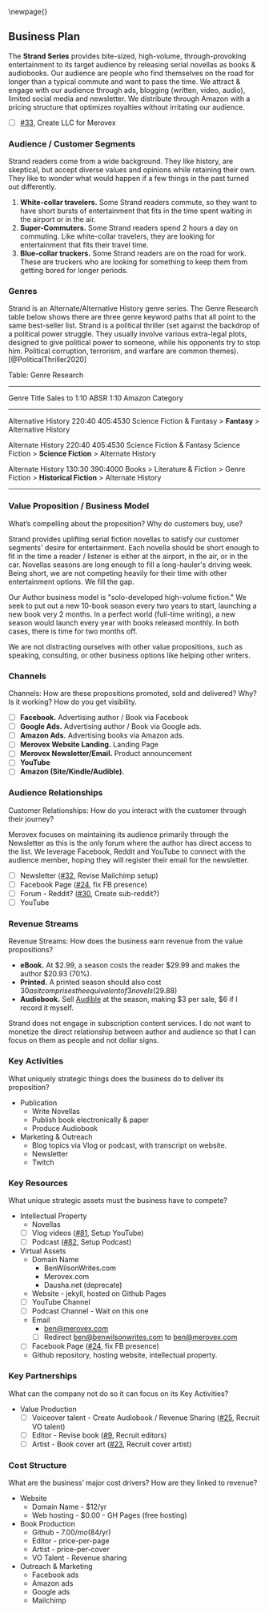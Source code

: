 \newpage{}
## Business Plan

<!-- buisness-plan -->
The **Strand Series** provides bite-sized, high-volume, through-provoking entertainment to its target audience by releasing serial novellas as books & audiobooks.
Our audience are people who find themselves on the road for longer than a typical commute and want to pass the time.
We attract & engage with our audience through ads, blogging (written, video, audio), limited social media and newsletter.
We distribute through Amazon with a pricing structure that optimizes royalties without irritating our audience.

<!-- /buisness-plan -->

- [ ] [#33], Create LLC for Merovex

<!-- [Business Model Canvas guide](https://www.alexandercowan.com/business-model-canvas-templates/) -->

### Audience / Customer Segments

<!-- Who are the customers? What do they think? See? Feel? Do? -->

Strand readers come from a wide background. They like history, are skeptical, but accept diverse values and opinions while retaining their own. They like to wonder what would happen if a few things in the past turned out differently.

1. **White-collar travelers.** Some Strand readers commute, so they want to have short bursts of entertainment that fits in the time spent waiting in the airport or in the air.
2. **Super-Commuters.** Some Strand readers spend 2 hours a day on commuting. Like white-collar travelers, they are looking for entertainment that fits their travel time.
2. **Blue-collar truckers.** Some Strand readers are on the road for work. These are truckers who are looking for something to keep them from getting bored for longer periods.

### Genres

Strand is an Alternate/Alternative History genre series. The Genre Research table below shows there are three genre keyword paths that all point to the same best-seller list. Strand is a political thriller (set against the backdrop of a political power struggle. They usually involve various extra-legal plots, designed to give political power to someone, while his opponents try to stop him. Political corruption, terrorism, and warfare are common themes).  [@PoliticalThriller2020]

Table: Genre Research

-----------------------------------------------------------------------------------------
Genre Title           Sales to 1:10   ABSR 1:10  Amazon Category
-------------------- --------------- ----------- ----------------------------------------
Alternative History    220:40         405:4530   Science Fiction & Fantasy
                                                 > **Fantasy** > Alternative History

Alternate History      220:40         405:4530   Science Fiction & Fantasy
Science Fiction                                  > **Science Fiction**
                                                 > Alternate History

Alternate History      130:30         390:4000   Books > Literature & Fiction >
                                                 Genre Fiction > **Historical Fiction** >
                                                 Alternate History

-----------------------------------------------------------------------------------------



### Value Proposition / Business Model

What’s compelling about the proposition? Why do customers buy, use?

Strand provides uplifting serial fiction novellas to satisfy our customer segments' desire for entertainment. Each novella should be short enough to fit in the time a reader / listener is either at the airport, in the air, or in the car. Novellas seasons are long enough to fill a long-hauler's driving week. Being short, we are not competing heavily for their time with other entertainment options. We fill the gap.

Our Author business model is "solo-developed high-volume fiction." We seek to put out a new 10-book season every two years to start, launching a new book very 2 months. In a perfect world (full-time writing), a new season would launch every year with books released monthly. In both cases, there is time for two months off.

We are not distracting ourselves with other value propositions, such as speaking, consulting, or other business options like helping other writers.

### Channels

Channels: How are these propositions promoted, sold and delivered? Why? Is it working? How do you get visibility.

* [ ] **Facebook.** Advertising author / Book via Facebook
* [ ] **Google Ads.** Advertising author / Book via Google ads.
* [ ] **Amazon Ads.** Advertising books via Amazon ads.
* [ ] **Merovex Website Landing.** Landing Page
* [ ] **Merovex Newsletter/Email.** Product announcement
* [ ] **YouTube**
* [ ] **Amazon (Site/Kindle/Audible).**

### Audience Relationships

Customer Relationships: How do you interact with the customer through their journey?

Merovex focuses on maintaining its audience primarily through the Newsletter as this is the only forum where the author has direct access to the list. We leverage Facebook, Reddit and YouTube to connect with the audience member, hoping they will register their email for the newsletter.

* [ ] Newsletter  ([#32], Revise Mailchimp setup)
* [ ] Facebook Page ([#24], fix FB presence)
* [ ] Forum - Reddit? ([#30], Create sub-reddit?)
* [ ] YouTube

### Revenue Streams

Revenue Streams: How does the business earn revenue from the value propositions?

- **eBook.** At $2.99, a season costs the reader $29.99 and makes the author $20.93 (70%).
- **Printed.** A printed season should also cost $30 as it comprises the equivalent of 3 novels ($29.88)
- **Audiobook.** Sell [Audible](https://www.acx.com/help/what-s-the-deal/200497690) at the season, making $3 per sale, $6 if I record it myself.

Strand does not engage in subscription content services. I do not want to monetize the direct relationship between author and audience so that I can focus on them as people and not dollar signs.

### Key Activities

What uniquely strategic things does the business do to deliver its proposition?

* Publication
  * Write Novellas
  * Publish book electronically & paper
  * Produce Audiobook
* Marketing & Outreach
  * Blog topics via Vlog or podcast, with transcript on website.
  * Newsletter
  * Twitch

### Key Resources

What unique strategic assets must the business have to compete?

* Intellectual Property
  - Novellas
  - [ ] Vlog videos ([#81], Setup YouTube)
  - [ ] Podcast ([#82], Setup Podcast)
* Virtual Assets
  - Domain Name
    - BenWilsonWrites.com
    - Merovex.com
    - Dausha.net (deprecate)
  - Website - jekyll, hosted on Github Pages
  - [ ] YouTube Channel
  - [ ] Podcast Channel - Wait on this one
  - Email
    - ben@merovex.com
    - [ ] Redirect ben@benwilsonwrites.com to ben@merovex.com
  - [ ] Facebook Page ([#24], fix FB presence)
  - Github repository, hosting website, intellectual property.

### Key Partnerships

What can the company not do so it can focus on its Key Activities?

* Value Production
  - [ ] Voiceover talent - Create Audiobook / Revenue Sharing ([#25], Recruit VO talent)
  - [ ] Editor - Revise book ([#9], Recruit editors)
  - [ ] Artist - Book cover art ([#23], Recruit cover artist)
<!-- * Channels & Audience Relationships
  * Website (Hosting)
    - Google Domain
    - Github (website)
  * Podcast
    - [] TODO: Develop Podcast Plan
  * Vlog Production
    - [ ] YouTube ([#81], Setup YouTube)
  * Online Presence
    - [ ] Facebook ([#24], fix FB presence)
    - [ ] Google Ads ([#27], Research Google Ads)
    - [ ] Amazon Ads ([#26], Research Amazon Ads)
    - [ ] Mailchimp ([#32], Revise Mailchimp setup) -->

[#23]: https://github.com/Merovex/strand-series/issues/23
[#24]: https://github.com/Merovex/strand-series/issues/24
[#25]: https://github.com/Merovex/strand-series/issues/25
[#26]: https://github.com/Merovex/strand-series/issues/26
[#27]: https://github.com/Merovex/strand-series/issues/27
[#30]: https://github.com/Merovex/strand-series/issues/30
[#32]: https://github.com/Merovex/strand-series/issues/32
[#33]: https://github.com/Merovex/strand-series/issues/33
[#9]: https://github.com/Merovex/strand-series/issues/9
[#81]: https://github.com/Merovex/strand-series/issues/81
[#82]: https://github.com/Merovex/strand-series/issues/82

### Cost Structure

What are the business’ major cost drivers? How are they linked to revenue?

* Website
  - Domain Name - $12/yr
  - Web hosting - $0.00 - GH Pages (free hosting)
* Book Production
  * Github - $7.00/mo ($84/yr)
  * Editor - price-per-page
  * Artist - price-per-cover
  * VO Talent - Revenue sharing
* Outreach & Marketing
  * Facebook ads
  * Amazon ads
  * Google ads
  * Mailchimp
